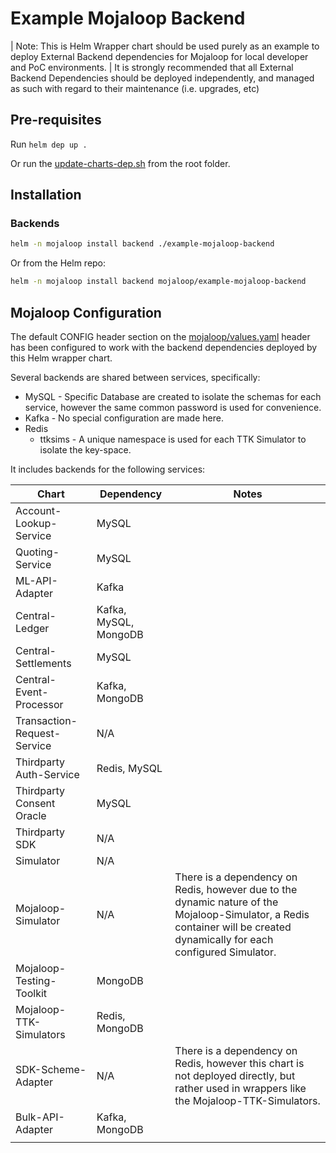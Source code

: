 # Example Mojaloop Backend

| Note: This is Helm Wrapper chart should be used purely as an example to deploy External Backend dependencies for Mojaloop for local developer and PoC environments.
| It is strongly recommended that all External Backend Dependencies should be deployed independently, and managed as such with regard to their maintenance (i.e. upgrades, etc)

## Pre-requisites

Run `helm dep up .`

Or run the [update-charts-dep.sh](../update-charts-dep.sh) from the root folder.

## Installation

### Backends

```bash
helm -n mojaloop install backend ./example-mojaloop-backend
```

Or from the Helm repo:

```bash
helm -n mojaloop install backend mojaloop/example-mojaloop-backend
```

## Mojaloop Configuration

The default CONFIG header section on the [mojaloop/values.yaml](../mojaloop/values.yaml) header has been configured to work with the backend dependencies deployed by this Helm wrapper chart.

Several backends are shared between services, specifically:

- MySQL - Specific Database are created to isolate the schemas for each service, however the same common password is used for convenience.
- Kafka - No special configuration are made here.
- Redis
  - ttksims - A unique namespace is used for each TTK Simulator to isolate the key-space.

It includes backends for the following services:


|  Chart   |  Dependency   |  Notes   |
| --- | --- | --- |
|  Account-Lookup-Service   |  MySQL   |     |
|   Quoting-Service  |  MySQL   |     |
|  ML-API-Adapter   |  Kafka   |     |
|  Central-Ledger  |   Kafka, MySQL, MongoDB  |     |
|  Central-Settlements   |  MySQL   |     |
|  Central-Event-Processor   |  Kafka, MongoDB   |     |
|  Transaction-Request-Service   |   N/A  |     |
|  Thirdparty Auth-Service   |   Redis, MySQL  |     |
|   Thirdparty Consent Oracle  |   MySQL  |     |
|  Thirdparty SDK  |   N/A  |     |
|  Simulator   |   N/A  |     |
|   Mojaloop-Simulator  |  N/A   |   There is a dependency on Redis, however due to the dynamic nature of the Mojaloop-Simulator, a Redis container will be created dynamically for each configured Simulator.  |
|  Mojaloop-Testing-Toolkit   |   MongoDB  |     |
|  Mojaloop-TTK-Simulators   |   Redis, MongoDB  |     |
|  SDK-Scheme-Adapter   |   N/A  |  There is a dependency on Redis, however this chart is not deployed directly, but rather used in wrappers like the Mojaloop-TTK-Simulators.   |
|   Bulk-API-Adapter  |   Kafka, MongoDB  |     |
|     |     |     |
